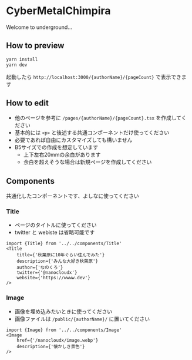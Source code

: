 # CyberMetalChimpira

Welcome to underground...

## How to preview

```zsh
yarn install
yarn dev
```

起動したら `http://localhost:3000/{authorName}/{pageCount}` で表示できます

## How to edit

- 他のページを参考に `/pages/{authorName}/{pageCount}.tsx` を作成してください
- 基本的には `<p>` と後述する共通コンポーネントだけ使ってください
- 必要であれば自由にカスタマイズしても構いません
- B5サイズでの作成を想定しています
  - 上下左右20mmの余白があります
  - 余白を超えそうな場合は新規ページを作成してください

## Components

共通化したコンポーネントです、よしなに使ってください

### Title

- ページのタイトルに使ってください
- twitter と webiste は省略可能です

```
import {Title} from '../../components/Title'
<Title
    title={'秋葉原に10年ぐらい住んでみた'}
    description={'みんな大好き秋葉原'}
    author={'なのくろ'}
    twitter={'@nanocloudx'}
    website={'https://wwww.dev'}
/>
```

### Image

- 画像を埋め込みたいときに使ってください
- 画像ファイルは `/public/{authorName}/` に置いてください

```
import {Image} from '../../components/Image'
<Image
    href={'/nanocloudx/image.webp'}
    description={'懐かしき景色'}
/>
```
